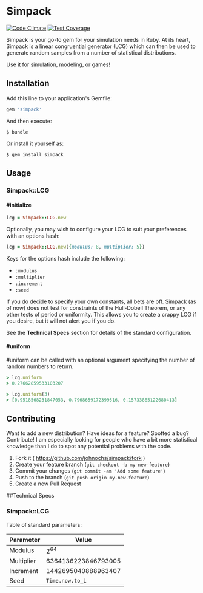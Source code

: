# Simpack
[![Code Climate](https://codeclimate.com/github/johnochs/simpack/badges/gpa.svg)](https://codeclimate.com/github/johnochs/simpack)
[![Test Coverage](https://codeclimate.com/github/johnochs/simpack/badges/coverage.svg)](https://codeclimate.com/github/johnochs/simpack)

Simpack is your go-to gem for your simulation needs in Ruby.  At its heart, Simpack is a linear congruential generator (LCG) which can then be used to generate random samples from a number of statistical distributions.

Use it for simulation, modeling, or games!

## Installation

Add this line to your application's Gemfile:

```ruby
gem 'simpack'
```

And then execute:

    $ bundle

Or install it yourself as:

    $ gem install simpack

## Usage

### Simpack::LCG

#### \#initialize

```ruby
lcg = Simpack::LCG.new
```

Optionally, you may wish to configure your LCG to suit your preferences with an options hash:

```ruby
lcg = Simpack::LCG.new({modulus: 8, multiplier: 5})
```
Keys for the options hash include the following:
* `:modulus`
* `:multiplier`
* `:increment`
* `:seed`

If you do decide to specify your own constants, all bets are off.  Simpack (as of now) does not test for constraints of the Hull-Dobell Theorem, or any other tests of period or uniformity.  This allows you to create a crappy LCG if you desire, but it will not alert you if you do.

See the __Technical Specs__ section for details of the standard configuration.

#### \#uniform

\#uniform can be called with an optional argument specifying the number of random numbers to return.

```ruby
> lcg.uniform
> 0.27662859533103207

> lcg.uniform(3)
> [0.9518568231847053, 0.7968659172399516, 0.15733885122680413]
```

## Contributing

Want to add a new distribution?  Have ideas for a feature?  Spotted a bug?  Contribute!  I am especially looking for people who have a bit more statistical knowledge than I do to spot any potential problems with the code.

1. Fork it ( https://github.com/johnochs/simpack/fork )
2. Create your feature branch (`git checkout -b my-new-feature`)
3. Commit your changes (`git commit -am 'Add some feature'`)
4. Push to the branch (`git push origin my-new-feature`)
5. Create a new Pull Request

##Technical Specs

### Simpack::LCG

Table of standard parameters:

|Parameter |Value              |
|----------|-------------------|
|Modulus   | 2<sup>64          |
|Multiplier|6364136223846793005|
|Increment |1442695040888963407|
|Seed      |`Time.now.to_i`    |
